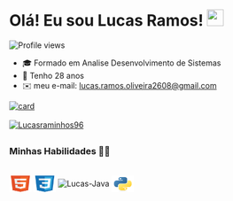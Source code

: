 # Olá! Eu sou Lucas Ramos! <img src="https://raw.githubusercontent.com/MartinHeinz/MartinHeinz/master/wave.gif" width="30px" height="30px">

<p align="left"> <img src="https://komarev.com/ghpvc/?username=carlosvinicius-ai&color=blueviolet" alt="Profile views" /> </p>

- 🎓 Formado em Analise Desenvolvimento de Sistemas
- :tada: Tenho 28 anos
 - ✉️ meu e-mail: lucas.ramos.oliveira2608@gmail.com

  [![card](https://github-readme-stats.vercel.app/api?username=Lucasraminhos96&theme=tokyonight&show_icons=true)](https://github.com/Lucasraminhos96/)
  <br>
  <br>
  [![Lucasraminhos96](https://github-readme-stats.vercel.app/api/top-langs/?username=Lucasraminhos96&layout=compact&theme=tokyonight&show_icons=true)](https://github.com/anuraghazra/github-readme-stats)


  
##
  
### Minhas Habilidades :technologist:

<div style="display: inline_block"><br>
  <img align="center" alt="Lucas-HTML" height="30" width="40" margin-top="10" src="https://raw.githubusercontent.com/devicons/devicon/master/icons/html5/html5-original.svg">
  <img align="center" alt="Lucas-CSS" height="30" width="40" margin-top="10" src="https://raw.githubusercontent.com/devicons/devicon/master/icons/css3/css3-original.svg">
  <img align="center" alt="Lucas-Java" height="30" width="40" margin-top="10" src="https://cdn.jsdelivr.net/gh/devicons/devicon/icons/java/java-original-wordmark.svg">
  <img align="center" alt="Lucas-Python" height="30" width="40" margin-top="10" src="https://raw.githubusercontent.com/devicons/devicon/master/icons/python/python-original.svg">
</div>
  
##

